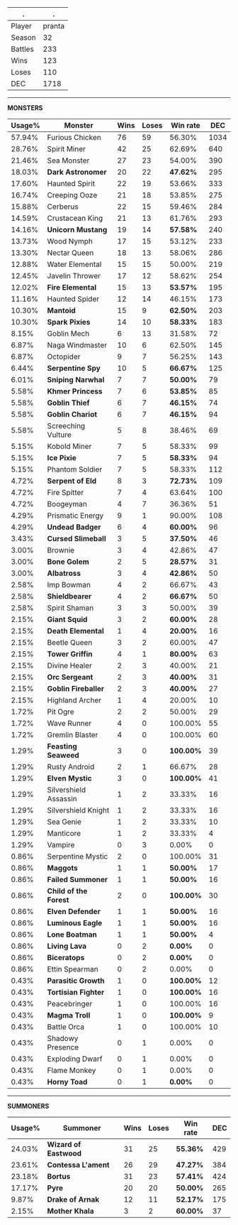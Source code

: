 .|.
|-|-
Player|pranta
Season|32
Battles|233
Wins|123
Loses|110
DEC|1718

---
**MONSTERS**

Usage%|Monster|Wins|Loses|Win rate|DEC|
-|-|-|-|-|-|
57.94%|Furious Chicken|76|59|56.30%|1034|
28.76%|Spirit Miner|42|25|62.69%|640|
21.46%|Sea Monster|27|23|54.00%|390|
18.03%|**Dark Astronomer**|20|22|**47.62%**|295|
17.60%|Haunted Spirit|22|19|53.66%|333|
16.74%|Creeping Ooze|21|18|53.85%|275|
15.88%|Cerberus|22|15|59.46%|284|
14.59%|Crustacean King|21|13|61.76%|293|
14.16%|**Unicorn Mustang**|19|14|**57.58%**|240|
13.73%|Wood Nymph|17|15|53.12%|233|
13.30%|Nectar Queen|18|13|58.06%|286|
12.88%|Water Elemental|15|15|50.00%|219|
12.45%|Javelin Thrower|17|12|58.62%|254|
12.02%|**Fire Elemental**|15|13|**53.57%**|195|
11.16%|Haunted Spider|12|14|46.15%|173|
10.30%|**Mantoid**|15|9|**62.50%**|203|
10.30%|**Spark Pixies**|14|10|**58.33%**|183|
8.15%|Goblin Mech|6|13|31.58%|72|
6.87%|Naga Windmaster|10|6|62.50%|145|
6.87%|Octopider|9|7|56.25%|143|
6.44%|**Serpentine Spy**|10|5|**66.67%**|125|
6.01%|**Sniping Narwhal**|7|7|**50.00%**|79|
5.58%|**Khmer Princess**|7|6|**53.85%**|85|
5.58%|**Goblin Thief**|6|7|**46.15%**|74|
5.58%|**Goblin Chariot**|6|7|**46.15%**|94|
5.58%|Screeching Vulture|5|8|38.46%|69|
5.15%|Kobold Miner|7|5|58.33%|99|
5.15%|**Ice Pixie**|7|5|**58.33%**|94|
5.15%|Phantom Soldier|7|5|58.33%|112|
4.72%|**Serpent of Eld**|8|3|**72.73%**|109|
4.72%|Fire Spitter|7|4|63.64%|100|
4.72%|Boogeyman|4|7|36.36%|51|
4.29%|Prismatic Energy|9|1|90.00%|108|
4.29%|**Undead Badger**|6|4|**60.00%**|96|
3.43%|**Cursed Slimeball**|3|5|**37.50%**|46|
3.00%|Brownie|3|4|42.86%|47|
3.00%|**Bone Golem**|2|5|**28.57%**|31|
3.00%|**Albatross**|3|4|**42.86%**|50|
2.58%|Imp Bowman|4|2|66.67%|43|
2.58%|**Shieldbearer**|4|2|**66.67%**|50|
2.58%|Spirit Shaman|3|3|50.00%|39|
2.15%|**Giant Squid**|3|2|**60.00%**|28|
2.15%|**Death Elemental**|1|4|**20.00%**|16|
2.15%|Beetle Queen|3|2|60.00%|47|
2.15%|**Tower Griffin**|4|1|**80.00%**|63|
2.15%|Divine Healer|2|3|40.00%|21|
2.15%|**Orc Sergeant**|2|3|**40.00%**|31|
2.15%|**Goblin Fireballer**|2|3|**40.00%**|27|
2.15%|Highland Archer|1|4|20.00%|10|
1.72%|Pit Ogre|2|2|50.00%|29|
1.72%|Wave Runner|4|0|100.00%|55|
1.72%|Gremlin Blaster|4|0|100.00%|60|
1.29%|**Feasting Seaweed**|3|0|**100.00%**|39|
1.29%|Rusty Android|2|1|66.67%|28|
1.29%|**Elven Mystic**|3|0|**100.00%**|41|
1.29%|Silvershield Assassin|1|2|33.33%|16|
1.29%|Silvershield Knight|1|2|33.33%|16|
1.29%|Sea Genie|1|2|33.33%|10|
1.29%|Manticore|1|2|33.33%|4|
1.29%|Vampire|0|3|0.00%|0|
0.86%|Serpentine Mystic|2|0|100.00%|31|
0.86%|**Maggots**|1|1|**50.00%**|17|
0.86%|**Failed Summoner**|1|1|**50.00%**|16|
0.86%|**Child of the Forest**|2|0|**100.00%**|30|
0.86%|**Elven Defender**|1|1|**50.00%**|16|
0.86%|**Luminous Eagle**|1|1|**50.00%**|16|
0.86%|**Lone Boatman**|1|1|**50.00%**|4|
0.86%|**Living Lava**|0|2|**0.00%**|0|
0.86%|**Biceratops**|0|2|**0.00%**|0|
0.86%|Ettin Spearman|0|2|0.00%|0|
0.43%|**Parasitic Growth**|1|0|**100.00%**|12|
0.43%|**Tortisian Fighter**|1|0|**100.00%**|16|
0.43%|Peacebringer|1|0|100.00%|16|
0.43%|**Magma Troll**|1|0|**100.00%**|9|
0.43%|Battle Orca|1|0|100.00%|10|
0.43%|Shadowy Presence|0|1|0.00%|0|
0.43%|Exploding Dwarf|0|1|0.00%|0|
0.43%|Flame Monkey|0|1|0.00%|0|
0.43%|**Horny Toad**|0|1|**0.00%**|0|

---
**SUMMONERS**

Usage%|Summoner|Wins|Loses|Win rate|DEC|
-|-|-|-|-|-|
24.03%|**Wizard of Eastwood**|31|25|**55.36%**|429|
23.61%|**Contessa L'ament**|26|29|**47.27%**|384|
23.18%|**Bortus**|31|23|**57.41%**|424|
17.17%|**Pyre**|20|20|**50.00%**|265|
9.87%|**Drake of Arnak**|12|11|**52.17%**|175|
2.15%|**Mother Khala**|3|2|**60.00%**|37|

